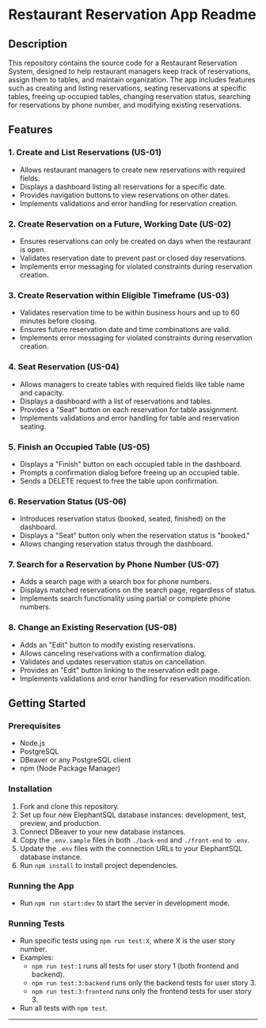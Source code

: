 # Restaurant Reservation App Readme

## Description
This repository contains the source code for a Restaurant Reservation System, designed to help restaurant managers keep track of reservations, assign them to tables, and maintain organization. The app includes features such as creating and listing reservations, seating reservations at specific tables, freeing up occupied tables, changing reservation status, searching for reservations by phone number, and modifying existing reservations.

## Features

### 1. Create and List Reservations (US-01)
- Allows restaurant managers to create new reservations with required fields.
- Displays a dashboard listing all reservations for a specific date.
- Provides navigation buttons to view reservations on other dates.
- Implements validations and error handling for reservation creation.

### 2. Create Reservation on a Future, Working Date (US-02)
- Ensures reservations can only be created on days when the restaurant is open.
- Validates reservation date to prevent past or closed day reservations.
- Implements error messaging for violated constraints during reservation creation.

### 3. Create Reservation within Eligible Timeframe (US-03)
- Validates reservation time to be within business hours and up to 60 minutes before closing.
- Ensures future reservation date and time combinations are valid.
- Implements error messaging for violated constraints during reservation creation.

### 4. Seat Reservation (US-04)
- Allows managers to create tables with required fields like table name and capacity.
- Displays a dashboard with a list of reservations and tables.
- Provides a "Seat" button on each reservation for table assignment.
- Implements validations and error handling for table and reservation seating.

### 5. Finish an Occupied Table (US-05)
- Displays a "Finish" button on each occupied table in the dashboard.
- Prompts a confirmation dialog before freeing up an occupied table.
- Sends a DELETE request to free the table upon confirmation.

### 6. Reservation Status (US-06)
- Introduces reservation status (booked, seated, finished) on the dashboard.
- Displays a "Seat" button only when the reservation status is "booked."
- Allows changing reservation status through the dashboard.

### 7. Search for a Reservation by Phone Number (US-07)
- Adds a search page with a search box for phone numbers.
- Displays matched reservations on the search page, regardless of status.
- Implements search functionality using partial or complete phone numbers.

### 8. Change an Existing Reservation (US-08)
- Adds an "Edit" button to modify existing reservations.
- Allows canceling reservations with a confirmation dialog.
- Validates and updates reservation status on cancellation.
- Provides an "Edit" button linking to the reservation edit page.
- Implements validations and error handling for reservation modification.

## Getting Started

### Prerequisites
- Node.js
- PostgreSQL
- DBeaver or any PostgreSQL client
- npm (Node Package Manager)

### Installation
1. Fork and clone this repository.
2. Set up four new ElephantSQL database instances: development, test, preview, and production.
3. Connect DBeaver to your new database instances.
4. Copy the `.env.sample` files in both `./back-end` and `./front-end` to `.env`.
5. Update the `.env` files with the connection URLs to your ElephantSQL database instance.
6. Run `npm install` to install project dependencies.

### Running the App
- Run `npm run start:dev` to start the server in development mode.

### Running Tests
- Run specific tests using `npm run test:X`, where X is the user story number.
- Examples:
  - `npm run test:1` runs all tests for user story 1 (both frontend and backend).
  - `npm run test:3:backend` runs only the backend tests for user story 3.
  - `npm run test:3:frontend` runs only the frontend tests for user story 3.
- Run all tests with `npm test`.


---

